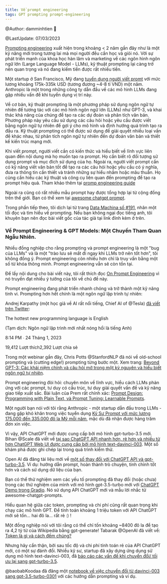 ```yaml
---
title: Về prompt engineering
tags: GPT prompting prompt-engineering
---
```


@Author: damminhtien :whale:

@LastUpdate: 07/03/2023

[Prompting engineering](https://en.wikipedia.org/wiki/Prompt_engineering) xuất hiện trong khoảng < 2 năm gần đây như là một kỹ năng mới trong tương lai mà mọi người đều cần học và giỏi nó. Với sự phát triển mạnh của khoa học hàn lâm và marketing  về các ngôn hình ngôn ngữ lớn
(Large Language Model - LLMs), kỹ thuật prompting lại càng trở nên quan trọng và nó đang kiếm tiền được rất nhiều tiền.

Một startup ở San Francisco, Mỹ đang [tuyển dụng người viết promt](https://jobs.lever.co/Anthropic/e3cde481-d446-460f-b576-93cab67bd1ed) với mức lương khoảng 175k-335k USD (tương đương ~4-8 tỉ VND) một năm. Anthropic là một trong những công ty dẫn đầu về các mô hình LLMs đang gặp nhiều vấn đề khi tuyển dụng vị trí này.

Về cơ bản, kỹ thuật prompting là một phương pháp sử dụng ngôn ngữ tự nhiên để tương tác với các mô hình ngôn ngữ lớn (LLMs) như GPT-3, và khai thác khả năng của chúng để tạo ra các dự đoán và phân tích văn bản. Phương pháp này yêu cầu sử dụng các câu hỏi hoặc yêu cầu được viết bằng ngôn ngữ tự nhiên để gợi ý cho mô hình và định hướng quá trình tạo ra đầu ra. Kỹ thuật prompting có thể được sử dụng để giải quyết nhiều loại vấn đề khác nhau, từ phân tích ngôn ngữ tự nhiên đến dự đoán văn bản và thiết kế kiến trúc mạng mới.

Khi viết prompt, người viết cần có kiến thức và hiểu biết về lĩnh vực liên quan đến nội dung mà họ muốn tạo ra prompt. Họ cần biết rõ đối tượng sử dụng prompt và mục đích sử dụng của họ. Ngoài ra, người viết prompt cần có kỹ năng viết văn bản tốt để tạo ra các câu hỏi hoặc yêu cầu có ý nghĩa, đưa ra thông tin cần thiết và tránh những sự hiểu nhầm hoặc mâu thuẫn. Họ cũng cần hiểu các kỹ thuật và công cụ liên quan đến prompting để tạo ra prompt hiệu quả.
Tham khảo thêm tại [promp engineering guide](https://github.com/dair-ai/Prompt-Engineering-Guide)

Ngoài ra cũng có rất nhiều mẫu prompt hay được tổng hợp lại từ cộng đồng trên thế giới. Bạn có thể xem tại [awesome chatgpt prompt](https://github.com/f/awesome-chatgpt-prompts).

Trong phần tiếp theo, tôi dịch lại từ trang [Data Machina số #191](https://datamachina.substack.com/p/data-machina-191), nhân một tối đọc và tìm hiểu về prompting. Nếu bạn không ngại đọc tiếng anh, tôi khuyên bạn nên đọc bài viết gốc của tác giả tại link đính kèm ở trên.

### Về Prompt Engineering & GPT Models: Một Chuyến Tham Quan Ngẫu Nhiên. 

Nhiều đồng nghiệp cho rằng prompting và prompt engineering là một "bug của LLMs" và là một "trào lưu sẽ mất đi ngay khi LLMs trở nên tốt hơn", tôi không đồng ý. Prompt engineering còn nhiều hơn chỉ là truy vấn bằng một số từ khóa thông minh. Prompt engineering vẫn sẽ còn tồn tại.

Để lấy nội dung cho bài viết này, tôi rất thích đọc [On Prompt Engineering](https://benjamincongdon.me/blog/2023/02/18/On-Prompt-Engineering/) vì nó truyền đạt nhiều ý tưởng của tôi về chủ đề này.

Prompt engineering đang phát triển nhanh chóng và trở thành một kỹ năng tinh vi. Prompting hơn hết chính là một ngôn ngữ lập trình tự nhiên:

Andrej Karpathy (một học giả về AI rất nổi tiếng, Chief AI of @Tesla) [đã viết trên Twitter](https://twitter.com/karpathy/status/1617979122625712128):

The hottest new programming language is English

(Tạm dịch: Ngôn ngữ lập trình mới nhất nóng hổi là tiếng Anh)

8:14 PM ∙ 24 Tháng 1, 2023

19,412 Lượt thích2,392 Lượt chia sẻ

Trong một webinar gần đây, Chris Potts @StanfordNLP đã nói về old-school prompting và (cutting edge!) prompting từng bước một. Xem trang: [Beyond GPT-3: Các khái niệm chính và câu hỏi mở trong một kỷ nguyên và hiểu biết ngôn ngữ tự nhiên](https://docs.google.com/presentation/d/1WPYaLEEVJJI_-DOzjudeVoYpl_y0yUi1kWs0VFBnba4/edit?usp=sharing).

Prompt engineering đòi hỏi: chuyên môn về lĩnh vực, hiểu cách LLMs phản ứng với các prompt, tư duy có cấu trúc, tư duy giải quyết vấn đề và kỹ năng giao tiếp xuất sắc. Bài luận của Prem rất chính xác: [Prompt Design: Programming with Plain Text, và Prompt Tuning: Learnable Prompts](https://towardsdatascience.com/guiding-a-huge-language-model-lm-to-perform-specific-tasks-prompt-design-and-soft-prompts-7c45ef4794e4).

Một người bạn nói với tôi rằng Anthropic - một startup dẫn đầu trong LLMs - đang gặp khó khăn trong việc tuyển dụng [Kỹ Sư Prompt với mức lương 175.000 đến 335.000 đô la Mỹ mỗi năm](https://jobs.lever.co/Anthropic/e3cde481-d446-460f-b576-93cab67bd1ed), mặc dù đã nhận được hàng trăm đơn xin việc.

Vì vậy, API ChatGPT mới được cung cấp bởi mô hình gpt-turbo-3.5 mới. Bihan @Scale đã viết về [tại sao ChatGPT API nhanh hơn, rẻ hơn và nhiều từ hơn ChatGPT Web UI được cung cấp bởi mô hình text-davinci-003](https://scale.com/blog/chatgpt-vs-davinci#Introduction). Một số khám phá được ghi chép lại trong quá trình kiểm thử. 

Open AI đã đăng tài liệu mới về [một số thay đổi với ChatGPT API và gpt-turbo-3.5](https://platform.openai.com/docs/guides/chat/introduction). Ví dụ: hướng dẫn prompt, hoàn thành trò chuyện, tinh chỉnh tốt hơn và cách sử dụng dữ liệu của bạn.

Bạn có thể thử nghiệm xem các yếu tố prompting đã thay đổi (hoặc chưa) trong các thử nghiệm của mình với mô hình gpt-3.5-turbo mới với [ChatGPT Demo trong Gradio](https://huggingface.co/spaces/anzorq/chatgpt-demo). Nó sử dụng API ChatGPT mới và mẫu lời nhắc từ awesome-chatgpt-prompts.

Hiểu quan hệ giữa các token, prompting và chi phí cũng rất quan trọng khi chạy các mô hình GPT. Để tính toán khoảng 1 triệu token với API ChatGPT mới sẽ tốn... hai đô la... rất rẻ :) !

Một đồng nghiệp nói với tôi rằng có thể chỉ tốn khoảng ~8400 đô la để tạo ra 4,2 tỷ từ của Wikipedia bằng gpt-generate! Tabarak @OpenAI đã viết về: [Token là gì và cách đếm chúng?](https://help.openai.com/en/articles/4936856-what-are-tokens-and-how-to-count-them)

Nhưng hãy cẩn thận, bởi sau tốc độ và chi phí tính toán rẻ của API ChatGPT mới, có một sự đánh đổi. Nhiều kỹ sư, startup đã xây dựng ứng dụng sử dụng mô hình text-davinci-003, đã [báo cáo các vấn đề khi chuyển đổi/ tối ưu lại sang gpt-turbo-3.5](https://twitter.com/zachtratar/status/1631429341363212289?s=61&t=ZyNdWIJtgk4tljYelTK-_A).

@baobabKoodaa đã đăng một [notebook về việc chuyển đổi từ davinci-003 sang gpt-3.5-turbo-0301](https://github.com/baobabKoodaa/future/blob/master/server.js#L58-L99) với các hướng dẫn prompting và ví dụ.


